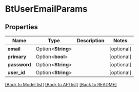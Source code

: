 # BtUserEmailParams

## Properties

Name | Type | Description | Notes
------------ | ------------- | ------------- | -------------
**email** | Option<**String**> |  | [optional]
**primary** | Option<**bool**> |  | [optional]
**password** | Option<**String**> |  | [optional]
**user_id** | Option<**String**> |  | [optional]

[[Back to Model list]](../README.md#documentation-for-models) [[Back to API list]](../README.md#documentation-for-api-endpoints) [[Back to README]](../README.md)


